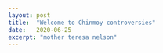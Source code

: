 ```yaml
---
layout: post
title:  "Welcome to Chinmoy controversies"
date:   2020-06-25
excerpt: "mother teresa nelson"
---
```

